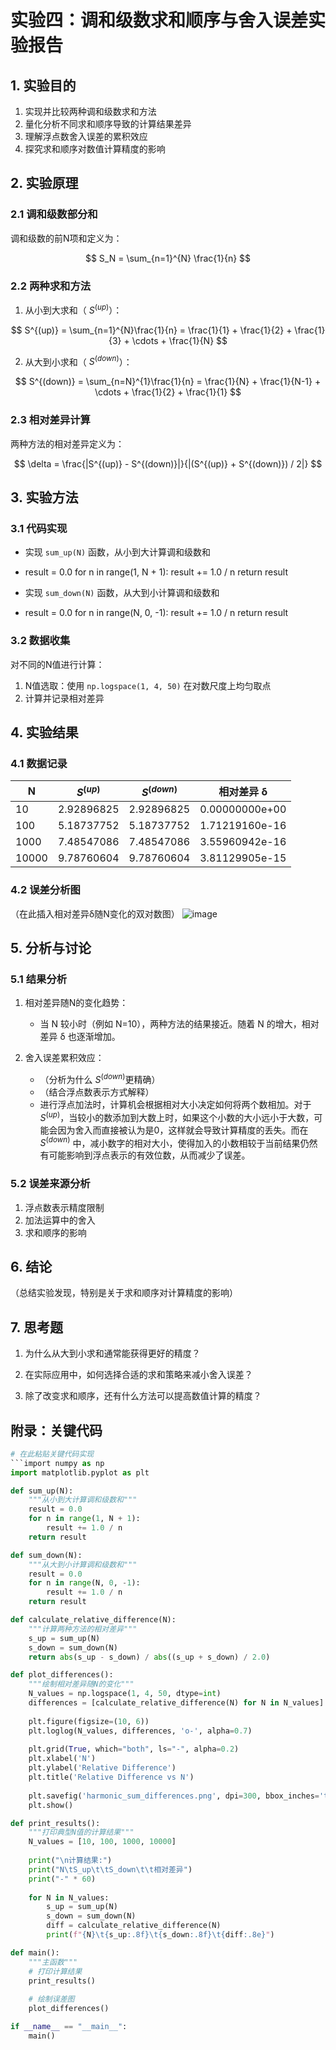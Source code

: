 # 实验四：调和级数求和顺序与舍入误差实验报告

## 1. 实验目的
1. 实现并比较两种调和级数求和方法
2. 量化分析不同求和顺序导致的计算结果差异
3. 理解浮点数舍入误差的累积效应
4. 探究求和顺序对数值计算精度的影响

## 2. 实验原理
### 2.1 调和级数部分和
调和级数的前N项和定义为：

$$ S_N = \sum_{n=1}^{N} \frac{1}{n} $$

### 2.2 两种求和方法
1. 从小到大求和（ $S^{(up)}$）：

$$ S^{(up)} = \sum_{n=1}^{N}\frac{1}{n} = \frac{1}{1} + \frac{1}{2} + \frac{1}{3} + \cdots + \frac{1}{N} $$

2. 从大到小求和（ $S^{(down)}$）：

$$ S^{(down)} = \sum_{n=N}^{1}\frac{1}{n} = \frac{1}{N} + \frac{1}{N-1} + \cdots + \frac{1}{2} + \frac{1}{1} $$

### 2.3 相对差异计算
两种方法的相对差异定义为：

$$ \delta = \frac{|S^{(up)} - S^{(down)}|}{|(S^{(up)} + S^{(down)}) / 2|} $$

## 3. 实验方法
### 3.1 代码实现
- 实现 `sum_up(N)` 函数，从小到大计算调和级数和

- result = 0.0
    for n in range(1, N + 1):
        result += 1.0 / n
    return result

- 实现 `sum_down(N)` 函数，从大到小计算调和级数和

- result = 0.0
    for n in range(N, 0, -1):
        result += 1.0 / n
    return result

### 3.2 数据收集
对不同的N值进行计算：
1. N值选取：使用 `np.logspace(1, 4, 50)` 在对数尺度上均匀取点
2. 计算并记录相对差异

## 4. 实验结果
### 4.1 数据记录

| N |  $S^{(up)}$  |  $S^{(down)}$  |  相对差异 δ   |
|---|--------------|----------------|---------------|
| 10 |  2.92896825 |   2.92896825   |0.00000000e+00 |
| 100 | 5.18737752 |  5.18737752    |1.71219160e-16 |
| 1000 |7.48547086 |   7.48547086   |3.55960942e-16 |
| 10000 |9.78760604|  9.78760604    |3.81129905e-15 |

### 4.2 误差分析图
（在此插入相对差异δ随N变化的双对数图）
![image](https://github.com/user-attachments/assets/f21e2170-3bdb-4126-8aaf-d00980543821)


## 5. 分析与讨论
### 5.1 结果分析
1. 相对差异随N的变化趋势：

   - 当 N 较小时（例如 N=10），两种方法的结果接近。随着 N 的增大，相对差异 δ 也逐渐增加。

2. 舍入误差累积效应：
   - （分析为什么 $S^{(down)}$更精确）
   - （结合浮点数表示方式解释）
   - 进行浮点加法时，计算机会根据相对大小决定如何将两个数相加。对于$S^{(up)}$，当较小的数添加到大数上时，如果这个小数的大小远小于大数，可能会因为舍入而直接被认为是0，这样就会导致计算精度的丢失。而在$S^{(down)}$ 中，减小数字的相对大小，使得加入的小数相较于当前结果仍然有可能影响到浮点表示的有效位数，从而减少了误差。

### 5.2 误差来源分析
1. 浮点数表示精度限制
2. 加法运算中的舍入
3. 求和顺序的影响

## 6. 结论
（总结实验发现，特别是关于求和顺序对计算精度的影响）

## 7. 思考题
1. 为什么从大到小求和通常能获得更好的精度？

2. 在实际应用中，如何选择合适的求和策略来减小舍入误差？

3. 除了改变求和顺序，还有什么方法可以提高数值计算的精度？

## 附录：关键代码
```python
# 在此粘贴关键代码实现
```import numpy as np
import matplotlib.pyplot as plt

def sum_up(N):
    """从小到大计算调和级数和"""
    result = 0.0
    for n in range(1, N + 1):
        result += 1.0 / n
    return result

def sum_down(N):
    """从大到小计算调和级数和"""
    result = 0.0
    for n in range(N, 0, -1):
        result += 1.0 / n
    return result

def calculate_relative_difference(N):
    """计算两种方法的相对差异"""
    s_up = sum_up(N)
    s_down = sum_down(N)
    return abs(s_up - s_down) / abs((s_up + s_down) / 2.0)

def plot_differences():
    """绘制相对差异随N的变化"""
    N_values = np.logspace(1, 4, 50, dtype=int)
    differences = [calculate_relative_difference(N) for N in N_values]
    
    plt.figure(figsize=(10, 6))
    plt.loglog(N_values, differences, 'o-', alpha=0.7)
    
    plt.grid(True, which="both", ls="-", alpha=0.2)
    plt.xlabel('N')
    plt.ylabel('Relative Difference')
    plt.title('Relative Difference vs N')
    
    plt.savefig('harmonic_sum_differences.png', dpi=300, bbox_inches='tight')
    plt.show()

def print_results():
    """打印典型N值的计算结果"""
    N_values = [10, 100, 1000, 10000]
    
    print("\n计算结果:")
    print("N\tS_up\t\tS_down\t\t相对差异")
    print("-" * 60)
    
    for N in N_values:
        s_up = sum_up(N)
        s_down = sum_down(N)
        diff = calculate_relative_difference(N)
        print(f"{N}\t{s_up:.8f}\t{s_down:.8f}\t{diff:.8e}")

def main():
    """主函数"""
    # 打印计算结果
    print_results()
    
    # 绘制误差图
    plot_differences()

if __name__ == "__main__":
    main()
```

